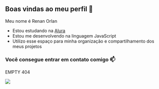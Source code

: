 ## Boas vindas ao meu perfil 💙

Meu nome é Renan Orlan

- Estou estudando na [Alura](https://alura.com.br)
- Estou me desenvolvendo na linguagem JavaScript
- Utilizo esse espaço para minha organização e compartilhamento dos meus projetos

### Você consegue entrar em contato comigo 📫

EMPTY 404

![](https://media1.tenor.com/m/jvsVBSMabc4AAAAC/rose-cat-give-give-rose-to-cat.gif)
